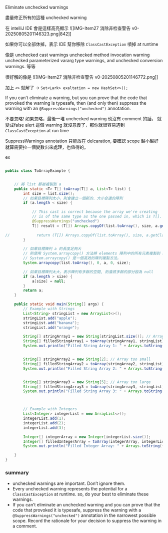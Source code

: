 Eliminate unchecked warnings 


盡量修正所有的這種  unchecked warning


在 intelliJ IDE 會是這樣高亮顯示
![[IMG-Item27 消除非检查警告 v0-20250805201146323.png|842]]


如果你可以全部休掉，表示 IDE 幫你移除 `ClassCastException` 噴掉 at runtime




像是
unchecked cast warnings
unchecked method invocation warning
unchecked parameterized vararg type warnings, and unchecked conversion warnings. 等等


很好解的像是
![[IMG-Item27 消除非检查警告 v0-20250805201146772.png]]


加上 `<>` 就解了 -> `Set<Lark> exaltation = new HashSet<>();`




If you can’t eliminate a warning, but you can prove that the code that provoked the warning is typesafe, then (and only then) suppress the warning with an `@SuppressWarnings("unchecked")` annotation. 

不要忽略!
如果忽略，最後一堆 unchecked warning 也沒有 comment 的話， 就變成false alert 
這個 warning 就沒意義了，那你就很容易遇到 `ClassCastException` at run time




SuppressWarnings annotation 只能放在 delcaration,  要確認 scope 越小越好
就算需要拉一個變數出來處理，也值得的。

ex
```java fold

public class ToArrayExample {


    // 將 list 都被複製到 a
    public static <T> T[] toArray(T[] a, List<T> list) {
        int size = list.size();
        // 如果目標陣列太小，則會建立一個新的、大小合適的陣列
        if (a.length < size) {

            // This cast is correct because the array we're creating 
            // is of the same type as the one passed in, which is T[].
            @SuppressWarnings("unchecked") 
            T[] result = (T[]) Arrays.copyOf(list.toArray(), size, a.getClass());
            
//            return (T[]) Arrays.copyOf(list.toArray(), size, a.getClass());
        }

        // 如果目標陣列 a 的長度足夠大
        // 則使用 System.arraycopy() 方法將 elements 陣列中的所有元素複製到 a 陣列中。
        // System.arraycopy() 是一個高效的陣列複製方法。
        System.arraycopy(list.toArray(), 0, a, 0, size);

        // 如果目標陣列太大，表示陣列有多餘的空間, 則會將多餘的部分設為 null
        if (a.length > size) {
            a[size] = null;
        }
        return a;
    }

    public static void main(String[] args) {
        // Example with Strings
        List<String> stringList = new ArrayList<>();
        stringList.add("apple");
        stringList.add("banana");
        stringList.add("orange");

        String[] stringArray1 = new String[stringList.size()]; // Array of the correct size
        String[] filledStringArray1 = toArray(stringArray1, stringList);
        System.out.println("Filled String Array 1: " + Arrays.toString(filledStringArray1));


        String[] stringArray2 = new String[2]; // Array too small
        String[] filledStringArray2 = toArray(stringArray2, stringList);
        System.out.println("Filled String Array 2: " + Arrays.toString(filledStringArray2));


        String[] stringArray3 = new String[5]; // Array too large
        String[] filledStringArray3 = toArray(stringArray3, stringList);
        System.out.println("Filled String Array 3: " + Arrays.toString(filledStringArray3));



        // Example with Integers
        List<Integer> integerList = new ArrayList<>();
        integerList.add(1);
        integerList.add(2);
        integerList.add(3);

        Integer[] integerArray = new Integer[integerList.size()];
        Integer[] filledIntegerArray = toArray(integerArray, integerList);
        System.out.println("Filled Integer Array: " + Arrays.toString(filledIntegerArray));

    }
}

```


### summary
- unchecked warnings are important. Don’t ignore them. 
- Every unchecked warning represents the potential for a `ClassCastException` at runtime.  so, do your best to eliminate these warnings. 
- If you can’t eliminate an unchecked warning and you can prove that the code that provoked it is typesafe, suppress the warning with a `@SuppressWarnings("unchecked")` annotation in the narrowest possible scope. Record the rationale for your decision to suppress the warning in a comment.
